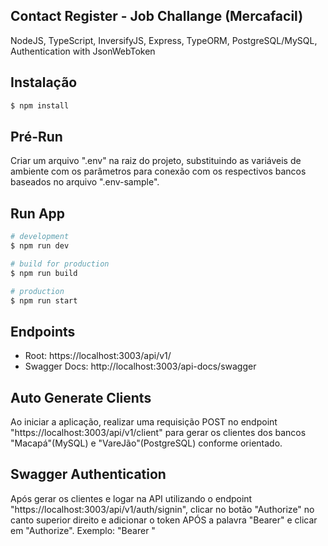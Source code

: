 ## Contact Register - Job Challange (Mercafacil)

NodeJS, TypeScript, InversifyJS, Express, TypeORM, PostgreSQL/MySQL, Authentication with JsonWebToken

## Instalação

```bash
$ npm install
```

## Pré-Run

Criar um arquivo ".env" na raiz do projeto, substituindo as variáveis de ambiente com os parâmetros para conexão com os respectivos bancos baseados no arquivo ".env-sample".

## Run App

```bash
# development
$ npm run dev

# build for production
$ npm run build

# production
$ npm run start
```

## Endpoints
- Root: https://localhost:3003/api/v1/
- Swagger Docs: http://localhost:3003/api-docs/swagger

## Auto Generate Clients

Ao iniciar a aplicação, realizar uma requisição POST no endpoint "https://localhost:3003/api/v1/client" para gerar os clientes dos bancos "Macapá"(MySQL) e "VareJão"(PostgreSQL) conforme orientado.

## Swagger Authentication

Após gerar os clientes e logar na API utilizando o endpoint "https://localhost:3003/api/v1/auth/signin", clicar no botão "Authorize" no canto superior direito e adicionar o token APÓS a palavra "Bearer" e clicar em "Authorize".
Exemplo: "Bearer <Token>"